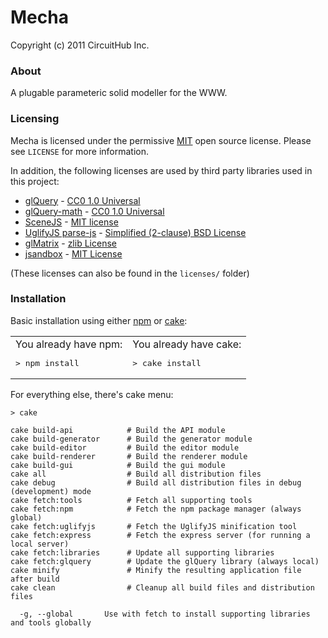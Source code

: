 # Mecha
Copyright (c) 2011 CircuitHub Inc.

### About

A plugable parameteric solid modeller for the WWW.

### Licensing

Mecha is licensed under the permissive [MIT](http://www.opensource.org/licenses/MIT) open source license. Please see 
`LICENSE` for more information.

In addition, the following licenses are used by third party libraries used in
this project:

* [glQuery](https://github.com/glQuery/glQuery) - [CC0 1.0 Universal](http://creativecommons.org/publicdomain/zero/1.0/)
* [glQuery-math](https://github.com/glQuery/glQuery-math) - [CC0 1.0 Universal](http://creativecommons.org/publicdomain/zero/1.0/)
* [SceneJS](http://scenejs.org/) - [MIT license](http://www.opensource.org/licenses/MIT)
* [UglifyJS parse-js](https://github.com/mishoo/UglifyJS/blob/master/lib/parse-js.js) - [Simplified (2-clause) BSD License](http://www.opensource.org/licenses/bsd-license.php)
* [glMatrix](https://github.com/toji/gl-matrix) - [zlib License](http://www.opensource.org/licenses/Zlib)
* [jsandbox](https://github.com/eligrey/jsandbox) - [MIT License](http://www.opensource.org/licenses/MIT)

(These licenses can also be found in the `licenses/` folder)

### Installation

Basic installation using either [npm](http://npmjs.org/) or [cake](http://coffeescript.org/):

<table width="100%"><tr>
  <td>
    You already have npm:
    <pre>> npm install</pre>
  </td>
  <td>
    You already have cake:
    <pre>> cake install</pre>
  </td>
</tr></table>

For everything else, there's cake menu:
  
    > cake
    
    cake build-api            # Build the API module
    cake build-generator      # Build the generator module
    cake build-editor         # Build the editor module
    cake build-renderer       # Build the renderer module
    cake build-gui            # Build the gui module
    cake all                  # Build all distribution files
    cake debug                # Build all distribution files in debug (development) mode
    cake fetch:tools          # Fetch all supporting tools
    cake fetch:npm            # Fetch the npm package manager (always global)
    cake fetch:uglifyjs       # Fetch the UglifyJS minification tool
    cake fetch:express        # Fetch the express server (for running a local server)
    cake fetch:libraries      # Update all supporting libraries
    cake fetch:glquery        # Update the glQuery library (always local)
    cake minify               # Minify the resulting application file after build
    cake clean                # Cleanup all build files and distribution files
    
      -g, --global       Use with fetch to install supporting libraries and tools globally

